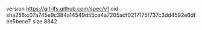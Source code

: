 version https://git-lfs.github.com/spec/v1
oid sha256:c07a745e9c384a14549d55ca4a7205adf0217175f737c3dd4592e6dfee5bece7
size 8842

